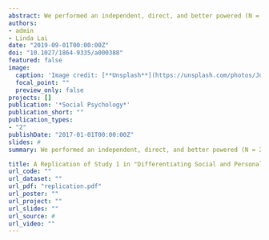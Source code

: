 ```yaml
---
abstract: We performed an independent, direct, and better powered (N = 295) replication of Study 1, an experiment (N = 113) by Lammers, Stoker, and Stapel (2009). Lammers and colleagues distinguished between social power (influence over others) and personal power (freedom from the influence of others), and found support for their predictions that the two forms of power produce opposite effects on stereotyping, but parallel effects on behavioral approach. Our results did not replicate the effects on behavioral approach, but partially replicated the effects on stereotyping. Compared to personal power, social power produced less stereotyping, but neither form of power differed significantly from the control condition, and effect sizes were considerably lower than the original estimates. Potential explanations are discussed.
authors:
- admin
- Linda Lai
date: "2019-09-01T00:00:00Z"
doi: "10.1027/1864-9335/a000388"
featured: false
image:
  caption: 'Image credit: [**Unsplash**](https://unsplash.com/photos/JdtUKqGdqw8)'
  focal_point: ""
  preview_only: false
projects: []
publication: '*Social Psychology*'
publication_short: ""
publication_types:
- "2"
publishDate: "2017-01-01T00:00:00Z"
slides: #
summary: We performed an independent, direct, and better powered (N = 295) replication of Study 1, an experiment (N = 113) by Lammers, Stoker, and Stapel (2009). Lammers and colleagues distinguished between social power (influence over others) and personal power (freedom from the influence of others), and found support for their predictions that the two forms of power produce opposite effects on stereotyping, but parallel effects on behavioral approach. Our results did not replicate the effects on behavioral approach, but partially replicated the effects on stereotyping. Compared to personal power, social power produced less stereotyping, but neither form of power differed significantly from the control condition, and effect sizes were considerably lower than the original estimates. Potential explanations are discussed.

title: A Replication of Study 1 in "Differentiating Social and Personal Power" by Lammers, Stoker, and Stapel (2009)
url_code: ""
url_dataset: ""
url_pdf: "replication.pdf"
url_poster: ""
url_project: ""
url_slides: ""
url_source: #
url_video: ""
---
```

